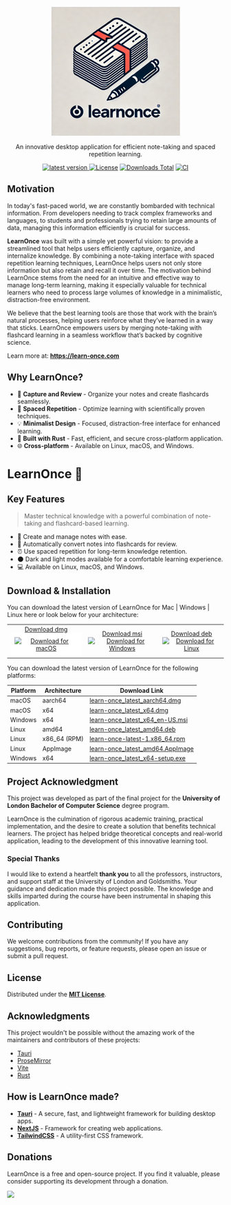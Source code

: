 <!-- packages -->

[downloads-shield]: https://img.shields.io/github/downloads/pingu1m/learn-once/total
[macos-shield]: https://api.iconify.design/logos/macos.svg
[macos-pkg]: https://learn-once.com/download/learn-once_latest_x64.dmg
[windows-shield]: https://api.iconify.design/logos/microsoft-windows.svg
[windows-pkg]: https://learn-once.com/download/learn-once_latest_x64_en-US.msi
[linux-deb-shield]: https://api.iconify.design/logos/linux-tux.svg
[linux-deb-pkg]: https://learn-once.com/download/learn-once_latest_amd64.deb

<p align="center">
  <a href="https://learn-once.com/app">
    <img src="assets/logo3.webp" alt="LearnOnce Logo" width="299"> 
  </a>
</p>
<p align="center">
  An innovative desktop application for efficient note-taking and spaced repetition learning.
</p>
<p align="center">
  <a href="https://github.com/pingu1m/learn-once/releases/latest">
  <img src="https://img.shields.io/github/v/release/pingu1m/learn-once?include_prereleases&sort=semver" alt="latest version">
</a>
  <a href="https://github.com/pingu1m/learn-once/blob/master/LICENSE"><img src="https://img.shields.io/github/license/pingu1m/learn-once.svg" alt="License"></a>
  <a href="https://img.shields.io/github/downloads/pingu1m/learn-once/total"><img src="https://img.shields.io/github/downloads/pingu1m/learn-once/total.svg" alt="Downloads Total"></a>
  <a href="https://github.com/pingu1m/learn-once/actions/workflows/tauri-build-release.yml"><img src="https://github.com/pingu1m/learn-once/actions/workflows/tauri-build-release.yml/badge.svg?branch=release" alt="CI"></a>
</p>


## Motivation

In today's fast-paced world, we are constantly bombarded with technical information. From developers needing to track complex frameworks and languages, to students and professionals trying to retain large amounts of data, managing this information efficiently is crucial for success.

**LearnOnce** was built with a simple yet powerful vision: to provide a streamlined tool that helps users efficiently capture, organize, and internalize knowledge. By combining a note-taking interface with spaced repetition learning techniques, LearnOnce helps users not only store information but also retain and recall it over time. The motivation behind LearnOnce stems from the need for an intuitive and effective way to manage long-term learning, making it especially valuable for technical learners who need to process large volumes of knowledge in a minimalistic, distraction-free environment.

We believe that the best learning tools are those that work with the brain’s natural processes, helping users reinforce what they’ve learned in a way that sticks. LearnOnce empowers users by merging note-taking with flashcard learning in a seamless workflow that’s backed by cognitive science.

Learn more at:  <strong><a href="https://learn-once.com">https://learn-once.com</a></strong>

## Why LearnOnce?

- 📝 **Capture and Review** - Organize your notes and create flashcards seamlessly.
- 🔁 **Spaced Repetition** - Optimize learning with scientifically proven techniques.
- 💡 **Minimalist Design** - Focused, distraction-free interface for enhanced learning.
- 🦀 **Built with Rust** - Fast, efficient, and secure cross-platform application.
- 🌐 **Cross-platform** - Available on Linux, macOS, and Windows.

# LearnOnce :thought_balloon:
## Key Features

> Master technical knowledge with a powerful combination of note-taking and flashcard-based learning.

- :bookmark_tabs: Create and manage notes with ease.
- :flashlight: Automatically convert notes into flashcards for review.
- :alarm_clock: Use spaced repetition for long-term knowledge retention.
- 🌑 Dark and light modes available for a comfortable learning experience.
- :computer: Available on Linux, macOS, and Windows.

## Download & Installation

You can download the latest version of LearnOnce for Mac | Windows | Linux here or look below for your architecture:

<table width="100%">
  <tr>
    <td align="center">
      <a href="https://learn-once.com/download/learn-once_latest_aarch64.dmg">
        Download dmg<br/>
        <img style="background-color:white;padding: 10px" src="https://api.iconify.design/logos/macos.svg" alt="Download for macOS" height="80" width="80" />
      </a>
    </td>
    <td align="center">
      <a href="https://learn-once.com/download/learn-once_latest_x64_en-US.msi">
        Download msi<br/>
        <img src="https://api.iconify.design/logos/microsoft-windows.svg" alt="Download for Windows" height="80" width="80" />
      </a>
    </td>
    <td align="center">
      <a href="https://learn-once.com/download/learn-once_latest_amd64.deb">
        Download deb<br/>
        <img src="https://api.iconify.design/logos/linux-tux.svg" alt="Download for Linux" height="80" width="80" />
      </a>
    </td>
  </tr>
</table>

You can download the latest version of LearnOnce for the following platforms:

| Platform | Architecture | Download Link |
| -------- | ------------- | ------------- |
| macOS    | aarch64       | [learn-once_latest_aarch64.dmg](https://learn-once.com/download/learn-once_latest_aarch64.dmg) |
| macOS    | x64           | [learn-once_latest_x64.dmg](https://learn-once.com/download/learn-once_latest_x64.dmg) |
| Windows  | x64           | [learn-once_latest_x64_en-US.msi](https://learn-once.com/download/learn-once_latest_x64_en-US.msi) |
| Linux    | amd64         | [learn-once_latest_amd64.deb](https://learn-once.com/download/learn-once_latest_amd64.deb) |
| Linux    | x86_64 (RPM)  | [learn-once-latest-1.x86_64.rpm](https://learn-once.com/download/learn-once-latest-1.x86_64.rpm) |
| Linux    | AppImage      | [learn-once_latest_amd64.AppImage](https://learn-once.com/download/learn-once_latest_amd64.AppImage) |
| Windows  | x64           | [learn-once_latest_x64-setup.exe](https://learn-once.com/download/learn-once_latest_x64-setup.exe) |

## Project Acknowledgment

This project was developed as part of the final project for the **University of London Bachelor of Computer Science** degree program.

LearnOnce is the culmination of rigorous academic training, practical implementation, and the desire to create a solution that benefits technical learners. The project has helped bridge theoretical concepts and real-world application, leading to the development of this innovative learning tool.

### Special Thanks

I would like to extend a heartfelt **thank you** to all the professors, instructors, and support staff at the University of London and Goldsmiths. Your guidance and dedication made this project possible. The knowledge and skills imparted during the course have been instrumental in shaping this application.

## Contributing

We welcome contributions from the community! If you have any suggestions, bug reports, or feature requests, please open an issue
 or submit a pull request.

## License

Distributed under the [**MIT License**](LICENSE).   


## Acknowledgments

This project wouldn't be possible without the amazing work of the maintainers and contributors of these projects:

- [Tauri](https://tauri.app/)
- [ProseMirror](https://github.com/ProseMirror/)
- [Vite](https://github.com/vitejs/vite)
- [Rust](https://www.rust-lang.org/)

## How is LearnOnce made?

- **[Tauri](https://www.tauri.app)** - A secure, fast, and lightweight framework for building desktop apps.
- **[NextJS](https://yew.rs)** - Framework for creating web applications.
- **[TailwindCSS](https://tailwindcss.com)** - A utility-first CSS framework.


## Donations

LearnOnce is a free and open-source project. If you find it valuable, please consider supporting its development through a donation.

<a href="buymeacoffee.com/fgunixb">
<img style="width: 192px" src="https://www.buymeacoffee.com/assets/img/guidelines/download-assets-sm-1.svg" />
</a>




